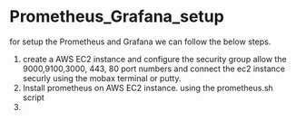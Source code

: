 # Prometheus_Grafana_setup
for setup the Prometheus and Grafana we can follow the below steps.
1. create a AWS EC2 instance and configure the security group allow the 9000,9100,3000, 443, 80 port numbers and connect the ec2 instance securly using the mobax terminal or putty.
2. Install prometheus on AWS EC2 instance.
   using the prometheus.sh script
3.

